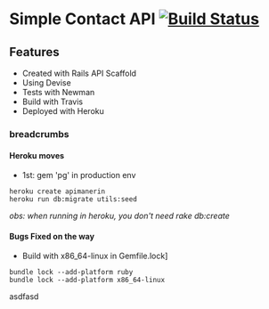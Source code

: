 # Simple Contact API [![Build Status](https://travis-ci.org/doamaral/apirails.svg?branch=master)](https://travis-ci.org/doamaral/apirails)
## Features
* Created with Rails API Scaffold
* Using Devise
* Tests with Newman
* Build with Travis
* Deployed with Heroku

### breadcrumbs
#### Heroku moves
* 1st: gem 'pg' in production env

```
heroku create apimanerin
heroku run db:migrate utils:seed
```
_obs: when running in heroku, you don't need rake db:create_

#### Bugs Fixed on the way
* Build with x86_64-linux in Gemfile.lock]
```
bundle lock --add-platform ruby
bundle lock --add-platform x86_64-linux
```
asdfasd
